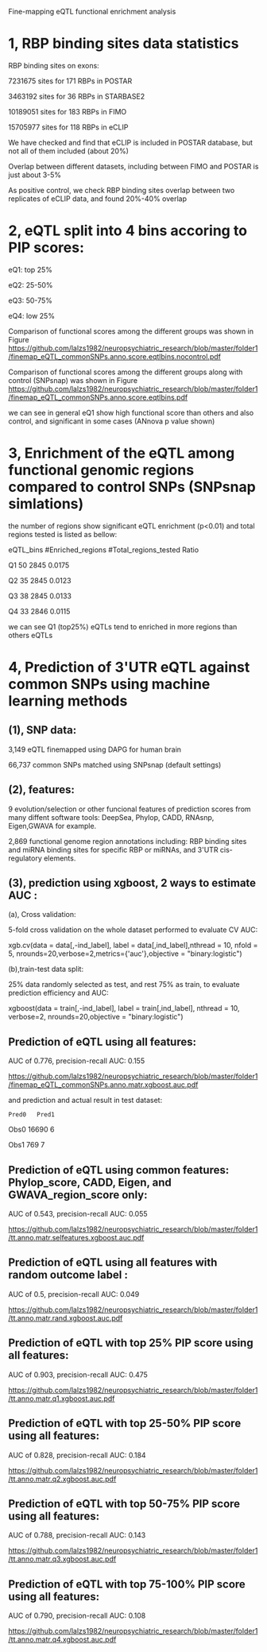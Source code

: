 Fine-mapping eQTL functional enrichment analysis
 
<h1> 1, RBP binding sites data statistics </h1>

RBP binding sites on exons:

7231675 sites for 171 RBPs in  POSTAR

3463192 sites for 36 RBPs in STARBASE2

10189051 sites for 183 RBPs in FIMO

15705977 sites for 118 RBPs in eCLIP

We have checked and find that eCLIP is included in POSTAR database, but not all of them included (about 20%)

Overlap between different datasets, including between FIMO and POSTAR is just about 3-5%

As positive control, we check RBP binding sites overlap between two replicates of eCLIP data, and found 20%-40% overlap


<h1> 2, eQTL split into 4 bins accoring to PIP scores: </h1>

eQ1: top 25%

eQ2: 25-50%

eQ3: 50-75%

eQ4: low 25%

Comparison of functional scores among the different groups was shown in Figure
https://github.com/lalzs1982/neuropsychiatric_research/blob/master/folder1/finemap_eQTL_commonSNPs.anno.score.eqtlbins.nocontrol.pdf
  
Comparison of functional scores among the different groups along with control (SNPsnap) was shown in Figure
https://github.com/lalzs1982/neuropsychiatric_research/blob/master/folder1/finemap_eQTL_commonSNPs.anno.score.eqtlbins.pdf

we can see in general eQ1 show high functional score than others and also control, and significant in some cases (ANnova p value shown)


<h1> 3, Enrichment of the eQTL among functional genomic regions compared to control SNPs (SNPsnap simlations) </h1> 
 
 the number of regions show significant eQTL enrichment (p<0.01) and total regions tested is listed as bellow: 

eQTL_bins	 #Enriched_regions	 #Total_regions_tested	 Ratio

 Q1	  50	  2845	  0.0175

 Q2	  35	  2845	  0.0123

 Q3	  38	  2845	  0.0133

 Q4	  33	  2846	  0.0115

we can see Q1 (top25%) eQTLs tend to enriched in more regions than others eQTLs

 <h1> 4, Prediction of 3'UTR eQTL against common SNPs using machine learning methods </h1>

<h2> (1), SNP data: </h2>

3,149 eQTL finemapped using DAPG for human brain

66,737 common SNPs matched using SNPsnap (default settings)

<h2> (2), features: </h2>

9 evolution/selection or other funcional features of prediction scores from many diffent software tools: DeepSea, Phylop, CADD, RNAsnp, Eigen,GWAVA for example.  

2,869 functional genome region annotations including: RBP binding sites and miRNA binding sites for specific RBP or miRNAs, and 3'UTR cis-regulatory elements.

<h2> (3), prediction using xgboost, 2 ways to estimate AUC : </h2>

(a), Cross validation:


5-fold cross validation on the whole dataset performed to evaluate CV AUC:
 
xgb.cv(data = data[,-ind_label], label = data[,ind_label],nthread = 10, nfold = 5, nrounds=20,verbose=2,metrics={'auc'},objective = "binary:logistic")


(b),train-test data split:


25% data randomly selected as test, and rest 75% as train, to evaluate prediction efficiency and AUC:  

xgboost(data = train[,-ind_label], label = train[,ind_label], nthread = 10, verbose=2, nrounds=20,objective = "binary:logistic")
 

<h2>Prediction of eQTL using all features: </h2>

AUC of 0.776, precision-recall AUC: 0.155

https://github.com/lalzs1982/neuropsychiatric_research/blob/master/folder1/finemap_eQTL_commonSNPs.anno.matr.xgboost.auc.pdf

and prediction and actual result in test dataset:

    Pred0	Pred1
    
Obs0	16690 	6

Obs1	769 	  7


<h2> Prediction of eQTL using common features: Phylop_score, CADD, Eigen, and GWAVA_region_score only: </h2>

AUC of 0.543, precision-recall AUC: 0.055 

https://github.com/lalzs1982/neuropsychiatric_research/blob/master/folder1/tt.anno.matr.selfeatures.xgboost.auc.pdf


<h2> Prediction of eQTL using all features with random outcome label : </h2>

AUC of 0.5, precision-recall AUC: 0.049 

https://github.com/lalzs1982/neuropsychiatric_research/blob/master/folder1/tt.anno.matr.rand.xgboost.auc.pdf


<h2> Prediction of eQTL with top 25% PIP score using all features: </h2>

AUC of 0.903, precision-recall AUC: 0.475

https://github.com/lalzs1982/neuropsychiatric_research/blob/master/folder1/tt.anno.matr.q1.xgboost.auc.pdf


<h2> Prediction of eQTL with top 25-50% PIP score using all features: </h2>

AUC of 0.828, precision-recall AUC: 0.184

https://github.com/lalzs1982/neuropsychiatric_research/blob/master/folder1/tt.anno.matr.q2.xgboost.auc.pdf


<h2> Prediction of eQTL with top 50-75% PIP score using all features: </h2>

AUC of 0.788, precision-recall AUC: 0.143

https://github.com/lalzs1982/neuropsychiatric_research/blob/master/folder1/tt.anno.matr.q3.xgboost.auc.pdf


<h2> Prediction of eQTL with top 75-100% PIP score using all features: </h2>

AUC of 0.790, precision-recall AUC: 0.108

https://github.com/lalzs1982/neuropsychiatric_research/blob/master/folder1/tt.anno.matr.q4.xgboost.auc.pdf







 
